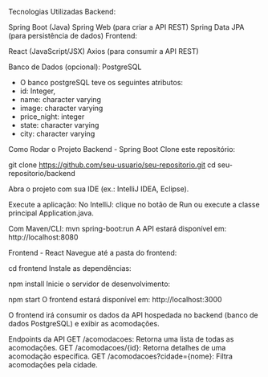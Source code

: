 Tecnologias Utilizadas
Backend:

Spring Boot (Java)
Spring Web (para criar a API REST)
Spring Data JPA (para persistência de dados)
Frontend:

React (JavaScript/JSX)
Axios (para consumir a API REST)

Banco de Dados (opcional):
PostgreSQL
- O banco postgreSQL teve os seguintes atributos:
-  id: Integer,
-  name: character varying
-  image: character varying
-  price_night: integer
-  state: character varying
-  city: character varying



Como Rodar o Projeto
Backend - Spring Boot
Clone este repositório:

git clone https://github.com/seu-usuario/seu-repositorio.git
cd seu-repositorio/backend


Abra o projeto com sua IDE (ex.: IntelliJ IDEA, Eclipse).

Execute a aplicação:
No IntelliJ: clique no botão de Run ou execute a classe principal Application.java.

Com Maven/CLI:
mvn spring-boot:run
A API estará disponível em: http://localhost:8080


Frontend - React
Navegue até a pasta do frontend:

cd frontend
Instale as dependências:

npm install
Inicie o servidor de desenvolvimento:

npm start
O frontend estará disponível em: http://localhost:3000

O frontend irá consumir os dados da API hospedada no backend (banco de dados PostgreSQL) e exibir as acomodações.


Endpoints da API
GET /acomodacoes: Retorna uma lista de todas as acomodações.
GET /acomodacoes/{id}: Retorna detalhes de uma acomodação específica.
GET /acomodacoes?cidade={nome}: Filtra acomodações pela cidade.
